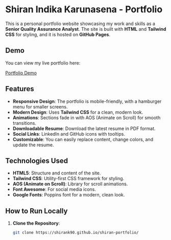 # Shiran Indika Karunasena - Portfolio

This is a personal portfolio website showcasing my work and skills as a **Senior Quality Assurance Analyst**. The site is built with **HTML** and **Tailwind CSS** for styling, and it is hosted on **GitHub Pages**.

## Demo

You can view my live portfolio here:

[Portfolio Demo](https://shirank90.github.io/shiran-portfolio/)  


## Features

- **Responsive Design**: The portfolio is mobile-friendly, with a hamburger menu for smaller screens.
- **Modern Design**: Uses **Tailwind CSS** for a clean, modern look.
- **Animations**: Sections fade in with AOS (Animate on Scroll) for smooth transitions.
- **Downloadable Resume**: Download the latest resume in PDF format.
- **Social Links**: LinkedIn and GitHub icons with tooltips.
- **Customizable**: You can easily replace content, change colors, and update the resume.

## Technologies Used

- **HTML5**: Structure and content of the site.
- **Tailwind CSS**: Utility-first CSS framework for styling.
- **AOS (Animate on Scroll)**: Library for scroll animations.
- **Font Awesome**: For social media icons.
- **Google Fonts**: Poppins font for a modern, clean look.

## How to Run Locally

1. **Clone the Repository**:
   ```bash
   git clone https://shirank90.github.io/shiran-portfolio/
